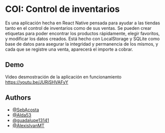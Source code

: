 
# COI: Control de inventarios

Es una aplicación hecha en React Native pensada para ayudar a las tiendas tanto en el control de inventarios como de sus ventas. Se pueden crear etiquetas para poder encontrar los productos rápidamente, elegir favoritos, y modificar los datos creados. Está hecho con LocalStorage y SQLite como base de datos para asegurar la integridad y permanencia de los mismos, y cada que se registre una venta, aparecerá el importe a cobrar.



## Demo
Video desmostración de la aplicación en funcionamiento
https://youtu.be/JURjSHVAFyY
## Authors

- [@SebAcosta](https://github.com/SebAcosta)
- [@Alda53](https://github.com/Alda53)
- [@guadalupe13141](https://github.com/guadalupe13141)
- [@AlexisIvanMT](https://github.com/AlexisIvanMT)
